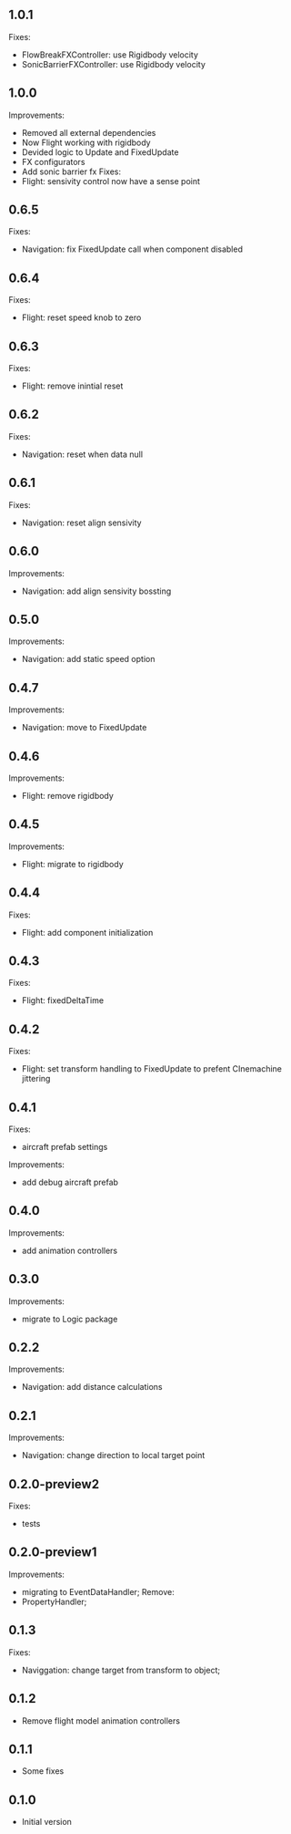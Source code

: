 ## 1.0.1
  Fixes:
  - FlowBreakFXController: use Rigidbody velocity
  - SonicBarrierFXController: use Rigidbody velocity

## 1.0.0
  Improvements:
  - Removed all external dependencies
  - Now Flight working with rigidbody
  - Devided logic to Update and FixedUpdate
  - FX configurators
  - Add sonic barrier fx
  Fixes:
  - Flight: sensivity control now have a sense point

## 0.6.5
  Fixes:
  - Navigation: fix FixedUpdate call when component disabled

## 0.6.4
  Fixes:
  - Flight: reset speed knob to zero

## 0.6.3
  Fixes:
  - Flight: remove inintial reset

## 0.6.2
  Fixes:
  - Navigation: reset when data null

## 0.6.1
  Fixes:
  - Navigation: reset align sensivity

## 0.6.0
  Improvements:
  - Navigation: add align sensivity bossting

## 0.5.0
  Improvements:
  - Navigation: add static speed option

## 0.4.7
  Improvements:
  - Navigation: move to FixedUpdate

## 0.4.6
  Improvements:
  - Flight: remove rigidbody

## 0.4.5
  Improvements:
  - Flight: migrate to rigidbody

## 0.4.4
  Fixes:
  - Flight: add component initialization

## 0.4.3
  Fixes:
  - Flight: fixedDeltaTime

## 0.4.2
  Fixes:
  - Flight: set transform handling to FixedUpdate to prefent CInemachine jittering

## 0.4.1
  Fixes:
  - aircraft prefab settings

  Improvements:
  - add debug aircraft prefab

## 0.4.0
  Improvements:
  - add animation controllers

## 0.3.0
  Improvements:
  - migrate to Logic package

## 0.2.2
  Improvements:
  - Navigation: add distance calculations

## 0.2.1
  Improvements:
  - Navigation: change direction to local target point

## 0.2.0-preview2
  Fixes:
  - tests
  
## 0.2.0-preview1
  Improvements:
  - migrating to EventDataHandler;
  Remove:
  - PropertyHandler;
  
## 0.1.3
  Fixes:
  - Naviggation: change target from transform to object;

## 0.1.2
  - Remove flight model animation controllers

## 0.1.1
  - Some fixes

## 0.1.0
  - Initial version